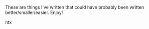 These are things I've written that could have probably been written better/smaller/easier.
Enjoy!

ntx
